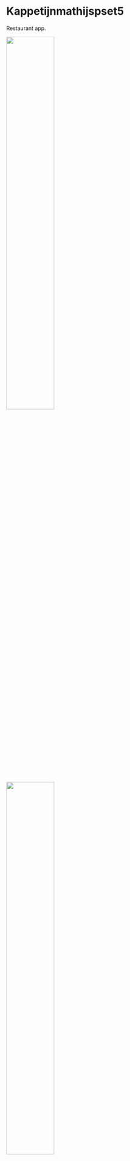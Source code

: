 # Kappetijnmathijspset5
Restaurant app.


<img src="https://raw.githubusercontent.com/hellvox/KappetijnMathijspset5/master/doc/Screenshot_1511735693.png" width="50%">
<img src="https://raw.githubusercontent.com/hellvox/KappetijnMathijspset5/master/doc/Screenshot_1511735706.png" width="50%">

[![BCH compliance](https://bettercodehub.com/edge/badge/hellvox/KappetijnMathijspset4?branch=master)](https://bettercodehub.com/)
